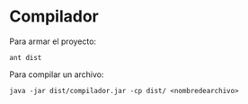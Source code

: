 Compilador
==========
Para armar el proyecto:

    ant dist

Para compilar un archivo:

    java -jar dist/compilador.jar -cp dist/ <nombredearchivo>
